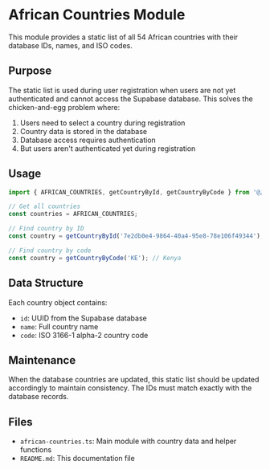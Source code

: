 # African Countries Module

This module provides a static list of all 54 African countries with their database IDs, names, and ISO codes.

## Purpose

The static list is used during user registration when users are not yet authenticated and cannot access the Supabase database. This solves the chicken-and-egg problem where:

1. Users need to select a country during registration
2. Country data is stored in the database
3. Database access requires authentication
4. But users aren't authenticated yet during registration

## Usage

```typescript
import { AFRICAN_COUNTRIES, getCountryById, getCountryByCode } from '@/lib/countries/african-countries';

// Get all countries
const countries = AFRICAN_COUNTRIES;

// Find country by ID
const country = getCountryById('7e2db0e4-9864-40a4-95e8-78e106f49344');

// Find country by code
const country = getCountryByCode('KE'); // Kenya
```

## Data Structure

Each country object contains:
- `id`: UUID from the Supabase database
- `name`: Full country name
- `code`: ISO 3166-1 alpha-2 country code

## Maintenance

When the database countries are updated, this static list should be updated accordingly to maintain consistency. The IDs must match exactly with the database records.

## Files

- `african-countries.ts`: Main module with country data and helper functions
- `README.md`: This documentation file
